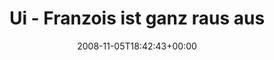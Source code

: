 ---
retweeted: false
source: <a href="http://twitter.com" rel="nofollow">Twitter Web Client</a>
entities:
  hashtags:
  - text: symfony
    indices:
    - '32'
    - '40'
  symbols: []
  user_mentions: []
  urls: []
display_text_range:
- '0'
- '79'
favorite_count: '0'
id_str: '992103924'
truncated: false
retweet_count: '0'
id: '992103924'
created_at: Wed Nov 05 18:42:43 +0000 2008
favorited: false
full_text: 'Ui - Franzois ist ganz raus aus #symfony http://tinyurl.com/6s7bbu Schade...
  :('
lang: de
tags:
- symfony
- pesos:twitter
date: '2008-11-05T18:42:43+00:00'
src: https://twitter.com/bascht/status/992103924
original_url: https://twitter.com/bascht/status/992103924
type: twitter_tweet
text: 'Ui - Franzois ist ganz raus aus #symfony http://tinyurl.com/6s7bbu Schade...
  :('
title: Ui - Franzois ist ganz raus aus

---